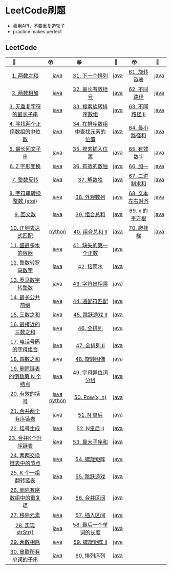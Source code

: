 # LeetCode刷题

* 善用API，不要重复造轮子
* practice makes perfect

## LeetCode

<!-- <style>
    table th:first-of-type {
        width: 20%;
    }
    table th:nth-of-type(2) {
        width: 10%;
    }
    table th:nth-of-type(3) {
        width: 20%;
    }
    table th:nth-of-type(4) {
        width: 10%;
    }
    table th:nth-of-type(5) {
        width: 20%;
    }
    table th:nth-of-type(6) {
        width: 10%;
    }
</style> -->

| <div style="width: 40px;">🤑</div> | <div style="width: 20px;">😲</div> | <div style="width: 40px;">😁</div> | <div style="width: 20px;">🧐</div> | <div style="width: 40px;">😙</div> | <div style="width: 20px;">🤨</div> |
| :----: | :----: | :----: | :----: | :----: | :----: |
| [1. 两数之和](https://leetcode-cn.com/problems/two-sum/) | [java](./leetcode/1.two_sum.md) | [31. 下一个排列](https://leetcode-cn.com/problems/next-permutation/)|  [java](./leetcode/31.下一个排列.java)             | [61. 旋转链表](https://leetcode-cn.com/problems/rotate-list/) | [java](./leetcode/61.旋转链表.java)   |
| [2. 两数相加](https://leetcode-cn.com/problems/add-two-numbers/) |           [java](./leetcode/2.add_two_numbers.md)            | [32. 最长有效括号](https://leetcode-cn.com/problems/longest-valid-parentheses/) |           [java](./leetcode/32.最长有效括号.java)            | [62. 不同路径](https://leetcode-cn.com/problems/unique-paths/) | [java](./leetcode/62.不同路径.java)     |
| [3. 无重复字符的最长子串](https://leetcode-cn.com/problems/longest-substring-without-repeating-characters/) | [java](./leetcode/3.LongestSubstringWithoutRepeatingCharacters.md) | [33. 搜索旋转排序数组](https://leetcode-cn.com/problems/search-in-rotated-sorted-array/) |         [java](./leetcode/33.搜索旋转排序数组.java)          | [63. 不同路径 II](https://leetcode-cn.com/problems/unique-paths-ii/) | [java](./leetcode/63.不同路径2.java)    |
| [4. 寻找两个正序数组的中位数](https://leetcode-cn.com/problems/median-of-two-sorted-arrays/) |       [java](./leetcode/4.MedianofTwoSortedArrays.md)        | [34. 在排序数组中查找元素的位置](https://leetcode-cn.com/problems/find-first-and-last-position-of-element-in-sorted-array/) | [java](./leetcode/34.在排序数组中查找元素的第一个和最后一个位置.java) | [64. 最小路径和](https://leetcode-cn.com/problems/minimum-path-sum/) | [java](./leetcode/64.最小路径和.java)   |
| [5. 最长回文子串](https://leetcode-cn.com/problems/longest-palindromic-substring/) |     [java](./leetcode/5.LongestPalindromicSubstring.md)      | [35. 搜索插入位置](https://leetcode-cn.com/problems/search-insert-position/) |           [java](./leetcode/35.搜索插入位置.java)            | [65. 有效数字](https://leetcode-cn.com/problems/valid-number/) | [java](./leetcode/65.有效数字.java)     |
| [6. Z 字形变换](https://leetcode-cn.com/problems/zigzag-conversion/) |           [java](./leetcode/6.ZigZagConversion.md)           | [36. 有效的数独](https://leetcode-cn.com/problems/valid-sudoku/) |            [java](./leetcode/36.有效的数独.java)             | [66. 加一](https://leetcode-cn.com/problems/plus-one/)       | [java](./leetcode/66.加一.java)         |
| [7. 整数反转](https://leetcode-cn.com/problems/reverse-integer/) |           [java](./leetcode/7.ReverseInteger.java)           | [37. 解数独](https://leetcode-cn.com/problems/sudoku-solver/) |              [java](./leetcode/37.解数独.java)               | [67. 二进制求和](https://leetcode-cn.com/problems/add-binary/) | [java](./leetcode/67.二进制求和.java)   |
| [8. 字符串转换整数 (atoi)](https://leetcode-cn.com/problems/string-to-integer-atoi/) |           [java](./leetcode/8.字符串转换整数.java)           | [38. 外观数列](https://leetcode-cn.com/problems/count-and-say/) |             [java](./leetcode/38.外观数列.java)              | [68. 文本左右对齐](https://leetcode-cn.com/problems/text-justification/) | [java](./leetcode/68.文本左右对齐.java) |
| [9. 回文数](https://leetcode-cn.com/problems/palindrome-number/) |               [java](./leetcode/9.回文数.java)               | [39. 组合总和](https://leetcode-cn.com/problems/combination-sum/) |             [java](./leetcode/39.组合总和.java)              | [69. x 的平方根](https://leetcode-cn.com/problems/sqrtx/)    | [java](./leetcode/69.x的平方根.java)    |
| [10. 正则表达式匹配](https://leetcode-cn.com/problems/regular-expression-matching/) |          [python](./leetcode/10.正则表达式匹配.py)           | [40. 组合总和 II](https://leetcode-cn.com/problems/combination-sum-ii/) |            [java](./leetcode/40.组合总和II.java)             | [70. 爬楼梯](https://leetcode-cn.com/problems/climbing-stairs/) | [java](./leetcode/70.爬楼梯.java)       |
| [11. 盛最多水的容器](https://leetcode-cn.com/problems/container-with-most-water/) |          [java](./leetcode/11.盛最多水的容器.java)           | [41. 缺失的第一个正数](https://leetcode-cn.com/problems/first-missing-positive/) |         [java](./leetcode/41.缺失的第一个正数.java)          |                                                              |                                         |
| [12. 整数转罗马数字](https://leetcode-cn.com/problems/integer-to-roman/) |          [java](./leetcode/12.整数转罗马数字.java)           | [42. 接雨水](https://leetcode-cn.com/problems/trapping-rain-water/) |              [java](./leetcode/42.接雨水.java)               |                                                              |                                         |
| [13. 罗马数字转整数](https://leetcode-cn.com/problems/roman-to-integer/) |          [java](./leetcode/13.罗马数字转整数.java)           | [43. 字符串相乘](https://leetcode-cn.com/problems/multiply-strings/) |            [java](./leetcode/43.字符串相乘.java)             |                                                              |                                         |
| [14. 最长公共前缀](https://leetcode-cn.com/problems/longest-common-prefix/) |           [java](./leetcode/14.最长公共前缀.java)            | [44. 通配符匹配](https://leetcode-cn.com/problems/wildcard-matching/) |            [java](./leetcode/44.通配符匹配.java)             |                                                              |                                         |
| [15. 三数之和](https://leetcode-cn.com/problems/3sum/)    |             [java](./leetcode/15.三数之和.java)              | [45. 跳跃游戏 II](https://leetcode-cn.com/problems/jump-game-ii/) |             [java](./leetcode/45.跳跃游戏1.java)             |                                                              |                                         |
| [16. 最接近的三数之和](https://leetcode-cn.com/problems/3sum-closest/) |         [java](./leetcode/16.最接近的三数之和.java)          | [46. 全排列](https://leetcode-cn.com/problems/permutations/) |              [java](./leetcode/46.全排列.java)               |                                                              |                                         |
| [17. 电话号码的字母组合](https://leetcode-cn.com/problems/letter-combinations-of-a-phone-number/) |        [java](./leetcode/17.电话号码的字母组合.java)         | [47. 全排列 II](https://leetcode-cn.com/problems/permutations-ii/) |              [java](./leetcode/47.全排列2.java)              |                                                              |                                         |
| [18. 四数之和](https://leetcode-cn.com/problems/4sum/)    |             [java](./leetcode/18.四数之和.java)              | [48. 旋转图像](https://leetcode-cn.com/problems/rotate-image/) |             [java](./leetcode/48.旋转图像.java)              |                                                              |                                         |
| [19. 删除链表的倒数第 N 个结点](https://leetcode-cn.com/problems/remove-nth-node-from-end-of-list/) |      [java](./leetcode/19.删除链表的倒数第N个结点.java)      | [49. 字母异位词分组](https://leetcode-cn.com/problems/group-anagrams/) |          [java](./leetcode/49.字母异位词分组.java)           |                                                              |                                         |
| [20. 有效的括号](https://leetcode-cn.com/problems/valid-parentheses/) | [java](./leetcode/20.有效的括号.java)  [python](./leetcode/20.valid_par.py) |  [50. Pow(x, n)](https://leetcode-cn.com/problems/powx-n/)   |                [java](./leetcode/50.Pow.java)                |                                                              |                                         |
| [21. 合并两个有序链表](https://leetcode-cn.com/problems/merge-two-sorted-lists/) |         [java](./leetcode/21.合并两个有序链表.java)          |   [51. N 皇后](https://leetcode-cn.com/problems/n-queens/)   |               [java](./leetcode/51.N皇后.java)               |                                                              |                                         |
| [22. 括号生成](https://leetcode-cn.com/problems/generate-parentheses/) |             [java](./leetcode/22.括号生成.java)              | [52. N皇后 II](https://leetcode-cn.com/problems/n-queens-ii/) |              [java](./leetcode/52.N皇后II.java)              |                                                              |                                         |
| [23. 合并K个升序链表](https://leetcode-cn.com/problems/merge-k-sorted-lists/) |          [java](./leetcode/23.合并K个升序链表.java)          | [53. 最大子序和](https://leetcode-cn.com/problems/maximum-subarray/) |            [java](./leetcode/53.最大子序和.java)             |                                                              |                                         |
| [24. 两两交换链表中的节点](https://leetcode-cn.com/problems/swap-nodes-in-pairs/) |       [java](./leetcode/24.两两交换链表中的节点.java)        | [54. 螺旋矩阵](https://leetcode-cn.com/problems/spiral-matrix/) |             [java](./leetcode/54.螺旋矩阵.java)              |                                                              |                                         |
| [25. K 个一组翻转链表](https://leetcode-cn.com/problems/reverse-nodes-in-k-group/) |          [java](./leetcode/25.K个一组翻转链表.java)          | [55. 跳跃游戏](https://leetcode-cn.com/problems/jump-game/)  |             [java](./leetcode/55.跳跃游戏.java)              |                                                              |                                         |
| [26. 删除有序数组中的重复项](https://leetcode-cn.com/problems/remove-duplicates-from-sorted-array/) |      [java](./leetcode/26.删除有序数组中的重复项.java)       | [56. 合并区间](https://leetcode-cn.com/problems/merge-intervals/) |             [java](./leetcode/56.合并区间.java)              |                                                              |                                         |
| [27. 移除元素](https://leetcode-cn.com/problems/remove-element/) |             [java](./leetcode/27.移除元素.java)              | [57. 插入区间](https://leetcode-cn.com/problems/insert-interval/) |             [java](./leetcode/57.插入区间.java)              |                                                              |                                         |
| [28. 实现 strStr()](https://leetcode-cn.com/problems/implement-strstr/) |           [java](./leetcode/28.实现strStr().java)            | [58. 最后一个单词的长度](https://leetcode-cn.com/problems/length-of-last-word/) |        [java](./leetcode/58.最后一个单词的长度.java)         |                                                              |                                         |
| [29. 两数相除](https://leetcode-cn.com/problems/divide-two-integers/) |             [java](./leetcode/29.两数相除.java)              | [59. 螺旋矩阵 II](https://leetcode-cn.com/problems/spiral-matrix-ii/) |            [java](./leetcode/59.螺旋矩阵II.java)             |                                                              |                                         |
| [30. 串联所有单词的子串](https://leetcode-cn.com/problems/substring-with-concatenation-of-all-words/) |        [java](./leetcode/30.串联所有单词的子串.java)         | [60. 排列序列](https://leetcode-cn.com/problems/permutation-sequence/) |             [java](./leetcode/60.排列序列.java)              |                                                              |                                         |

<!-- | <div style="width: 40px; text-align: -webkit-center;">a</div> | <div style="width: 70px;">b</div> | <div style="width: 100px;">c</div> |
| :------------: | :---: | :---------------: |
| 1 | 2 | 3 |
 -->